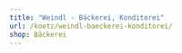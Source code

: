 ```yaml
---
title: "Weindl - Bäckerei, Konditorei"
url: /koetz/weindl-baeckerei-konditorei/
shop: Bäckerei
---
```

